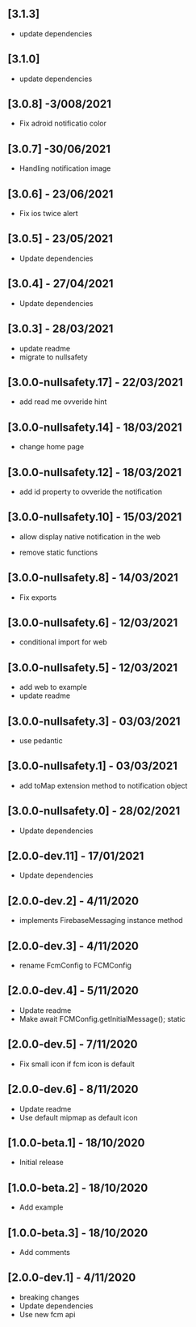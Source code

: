 ## [3.1.3] 

* update dependencies
## [3.1.0] 

* update dependencies

## [3.0.8] -3/008/2021

* Fix adroid notificatio color

## [3.0.7] -30/06/2021

* Handling notification image

## [3.0.6] - 23/06/2021

* Fix ios twice alert

## [3.0.5] - 23/05/2021

* Update dependencies

## [3.0.4] - 27/04/2021

* Update dependencies

## [3.0.3] - 28/03/2021

* update readme
* migrate to nullsafety

## [3.0.0-nullsafety.17] - 22/03/2021

* add read me ovveride hint

## [3.0.0-nullsafety.14] - 18/03/2021

* change home page

## [3.0.0-nullsafety.12] - 18/03/2021

* add id property to ovveride the notification

## [3.0.0-nullsafety.10] - 15/03/2021

* allow display native notification in the web

* remove static functions

## [3.0.0-nullsafety.8] - 14/03/2021

* Fix exports

## [3.0.0-nullsafety.6] - 12/03/2021

* conditional import for web

## [3.0.0-nullsafety.5] - 12/03/2021

* add web to example
* update readme

## [3.0.0-nullsafety.3] - 03/03/2021

* use pedantic

## [3.0.0-nullsafety.1] - 03/03/2021

* add toMap extension method to notification object

## [3.0.0-nullsafety.0] - 28/02/2021

* Update dependencies

## [2.0.0-dev.11] - 17/01/2021

* Update dependencies

## [2.0.0-dev.2] - 4/11/2020

* implements FirebaseMessaging instance method

## [2.0.0-dev.3] - 4/11/2020

* rename FcmConfig to FCMConfig 

## [2.0.0-dev.4] - 5/11/2020

* Update readme 
* Make await FCMConfig.getInitialMessage(); static

## [2.0.0-dev.5] - 7/11/2020

* Fix small icon if fcm icon is default

## [2.0.0-dev.6] - 8/11/2020

* Update readme
* Use default mipmap as default icon

## [1.0.0-beta.1] - 18/10/2020

* Initial release

## [1.0.0-beta.2] - 18/10/2020

* Add example

## [1.0.0-beta.3] - 18/10/2020

* Add comments

## [2.0.0-dev.1] - 4/11/2020

* breaking changes
* Update dependencies
* Use new fcm api
